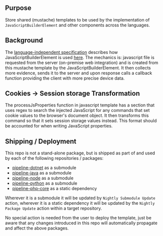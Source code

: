 ## Purpose

Store shared (mustache) templates to be used by the implementation of `JavaScriptBuilderElement` and other components across the languages. 

## Background

The [language-independent specification](https://github.com/51Degrees/specifications) describes how JavaScriptBuilderElement is used [here](https://github.com/51Degrees/specifications/blob/36ff732360acb49221dc81237281264dac4eb897/pipeline-specification/pipeline-elements/javascript-builder.md). The mechanics is: javascript file is requested from the server (on-premise web integration) and is created from this mustache template by the JavaScriptBuilderElement. It then collects more evidence, sends it to the server and upon response calls a callback function providing the client with more precise device data.

## Cookies -> Session storage Transformation 

The processJsProperties function in javascript template has a section that uses regex to search the injected JavaScript for any commands that set cookie values to the browser's document object. It then transforms this command so that it sets session storage values instead. This format should be accounted for when writing JavaScript properties. 

## Shipping / Deployment

This repo is not a stand-alone package, but is shipped as part of and used by each of the following repositories / packages:
- [pipeline-dotnet](https://github.com/51Degrees/pipeline-dotnet) as a submodule
- [pipeline-java](https://github.com/51Degrees/pipeline-java) as a submodule
- [pipeline-node](https://github.com/51Degrees/pipeline-node) as a submodule
- [pipeline-python](https://github.com/51Degrees/pipeline-python) as a submodule
- [pipeline-php-core](https://github.com/51Degrees/pipeline-php-core) as a static dependency

Wherever it is a submodule it will be updated by `Nightly Submodule Update` action, wherever it is a static dependency it will be updated by the `Nightly Package Update` action within a target repository.

No special action is needed from the user to deploy the template, just be aware that any changes introduced in this repo will automatically propagate and affect the above packages. 

